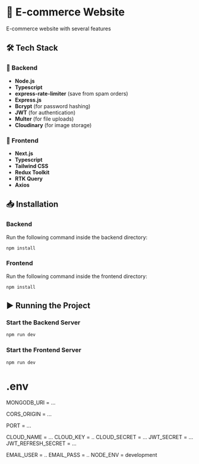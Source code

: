# 🚀 E-commerce Website

E-commerce website with several features

## 🛠 Tech Stack

### 🔹 Backend

- **Node.js**
- **Typescript**
- **express-rate-limiter** (save from spam orders)
- **Express.js**
- **Bcrypt** (for password hashing)
- **JWT** (for authentication)
- **Multer** (for file uploads)
- **Cloudinary** (for image storage)

### 🔹 Frontend

- **Next.js**
- **Typescript**
- **Tailwind CSS**
- **Redux Toolkit**
- **RTK Query**
- **Axios**

## 📥 Installation

### Backend

Run the following command inside the backend directory:

```bash
npm install
```

### Frontend

Run the following command inside the frontend directory:

```bash
npm install
```

## ▶️ Running the Project

### Start the Backend Server

```bash
npm run dev
```

### Start the Frontend Server

```bash
npm run dev
```

# .env
MONGODB_URI = ...

CORS_ORIGIN = ...

PORT = ...

CLOUD_NAME = ...
CLOUD_KEY =  ..
CLOUD_SECRET = ...
JWT_SECRET = ...
JWT_REFRESH_SECRET = ...

EMAIL_USER = ..
EMAIL_PASS = ..
NODE_ENV = development
```bash

```

